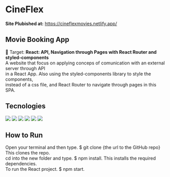# CineFlex
**Site Plubished at:** https://cineflexmovies.netlify.app/

## Movie Booking App
🎯 Target: **React: API, Navigation through Pages with React Router and styled-components**</br>
A website that focus on applying conceps of comunication with an external server through API </br>
in a React App. Also using the styled-components library to style the components,<br>
instead of a css file, and React Router to navigate through pages in this SPA.

## Tecnologies
<div> 
 <img src="https://img.shields.io/badge/React-20232A?style=for-the-badge&logo=react&logoColor=61DAFB">
 <img src="https://img.shields.io/badge/React_Router-CA4245?style=for-the-badge&logo=react-router&logoColor=white">
 <img src="https://img.shields.io/badge/styled--components-DB7093?style=for-the-badge&logo=styled-components&logoColor=white">
 <img src="https://img.shields.io/badge/HTML5-E34F26?style=for-the-badge&logo=html5&logoColor=white">
 <img src="https://img.shields.io/badge/CSS3-1572B6?style=for-the-badge&logo=css3&logoColor=white">
 <img src="https://img.shields.io/badge/JavaScript-323330?style=for-the-badge&logo=javascript&logoColor=F7DF1E">
</div>

## How to Run
Open your terminal and then type. $ git clone {the url to the GitHub repo} This clones the repo.</br>
cd into the new folder and type. $ npm install. This installs the required dependencies.</br>
To run the React project. $ npm start.
